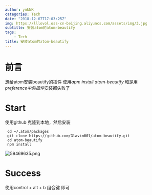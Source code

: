 ```yaml
---
author: ymkNK
categories: Tech
date: "2018-12-07T17:03:25Z"
img: https://lllovol.oss-cn-beijing.aliyuncs.com/assets/img/3.jpg
subtitle: 安装atom的atom-beautify
tags: 
    - Tech
title: 安装atom的atom-beautify
---
```

# 前言
想给atom安装beautify的插件
使用*apm install atom-beautify*
和是用*preference中的插件*安装都失败了

# Start
使用github 克隆到本地，然后安装

     cd ~/.atom/packages
     git clone https://github.com/Glavin001/atom-beautify.git
     cd atom-beautify
     npm install

![59469635.png](https://lllovol.oss-cn-beijing.aliyuncs.com/assets/img/安装atom的atom-beautify_files/59469635.png)

# Success

使用control + alt + b 组合键 即可
